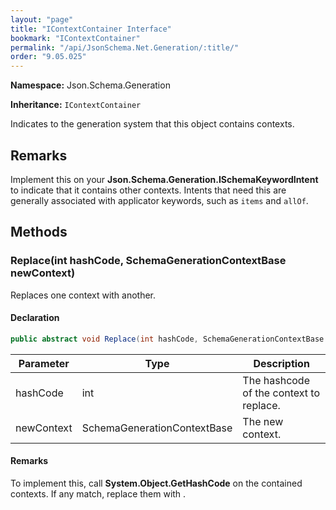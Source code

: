 ```yaml
---
layout: "page"
title: "IContextContainer Interface"
bookmark: "IContextContainer"
permalink: "/api/JsonSchema.Net.Generation/:title/"
order: "9.05.025"
---
```

**Namespace:** Json.Schema.Generation

**Inheritance:**
`IContextContainer`

Indicates to the generation system that this object contains contexts.

## Remarks

Implement this on your **Json.Schema.Generation.ISchemaKeywordIntent** to indicate that it
contains other contexts.  Intents that need this are generally associated with
applicator keywords, such as `items` and `allOf`.

## Methods

### Replace(int hashCode, SchemaGenerationContextBase newContext)

Replaces one context with another.

#### Declaration

```c#
public abstract void Replace(int hashCode, SchemaGenerationContextBase newContext)
```

| Parameter | Type | Description |
|---|---|---|
| hashCode | int | The hashcode of the context to replace. |
| newContext | SchemaGenerationContextBase | The new context. |


#### Remarks

To implement this, call **System.Object.GetHashCode** on the contained
contexts.  If any match, replace them with <paramref name="newContext" />.

